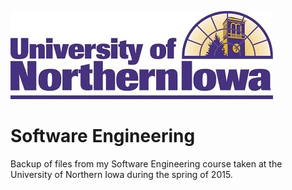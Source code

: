 ![UNI](images/uni-logo.jpg?raw=true)

# Software Engineering
Backup of files from my Software Engineering course taken at the University of Northern Iowa during the spring of 2015.
